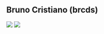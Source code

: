 ## Bruno Cristiano (brcds) ###

<div> 
   <a href="https://linkedin.com/in/brunocristianods" target="_blank"><img src="https://img.shields.io/badge/-LinkedIn-%230077B5?style=for-the-badge&logo=linkedin&logoColor=white" target="_blank"></a> 
  <a href="https://instagram.com/brunocristianods" target="_blank"><img src="https://img.shields.io/badge/-Instagram-%23E4405F?style=for-the-badge&logo=instagram&logoColor=white"     target="_blank"></a>
 
  <!-- ![Snake animation](https://github.com/brcds/brcds/blob/output/github-contribution-grid-snake.svg) -->
 
</div>
